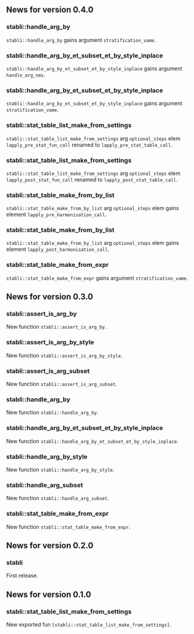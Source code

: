 <!-- generated by R package codedoc; do not modify! -->

## News for version 0.4.0

### stabli::handle_arg_by

`stabli::handle_arg_by` gains argument `stratification_vame`.

### stabli::handle_arg_by_et_subset_et_by_style_inplace

`stabli::handle_arg_by_et_subset_et_by_style_inplace` gains argument
`handle_arg_nms`.

### stabli::handle_arg_by_et_subset_et_by_style_inplace

`stabli::handle_arg_by_et_subset_et_by_style_inplace` gains argument
`stratification_vame`.

### stabli::stat_table_list_make_from_settings

`stabli::stat_table_list_make_from_settings` arg `optional_steps` elem
`lapply_pre_stat_fun_call` renamed to `lapply_pre_stat_table_call`.

### stabli::stat_table_list_make_from_settings

`stabli::stat_table_list_make_from_settings` arg `optional_steps` elem
`lapply_post_stat_fun_call` renamed to `lapply_post_stat_table_call`.

### stabli::stat_table_make_from_by_list

`stabli::stat_table_make_from_by_list` arg `optional_steps` elem
gains element `lapply_pre_harmonisation_call`.

### stabli::stat_table_make_from_by_list

`stabli::stat_table_make_from_by_list` arg `optional_steps` elem
gains element `lapply_post_harmonisation_call`.

### stabli::stat_table_make_from_expr

`stabli::stat_table_make_from_expr` gains argument
`stratification_vame`.


## News for version 0.3.0

### stabli::assert_is_arg_by

New function `stabli::assert_is_arg_by`.

### stabli::assert_is_arg_by_style

New function `stabli::assert_is_arg_by_style`.

### stabli::assert_is_arg_subset

New function `stabli::assert_is_arg_subset`.

### stabli::handle_arg_by

New function `stabli::handle_arg_by`.

### stabli::handle_arg_by_et_subset_et_by_style_inplace

New function `stabli::handle_arg_by_et_subset_et_by_style_inplace`.

### stabli::handle_arg_by_style

New function `stabli::handle_arg_by_style`.

### stabli::handle_arg_subset

New function `stabli::handle_arg_subset`.

### stabli::stat_table_make_from_expr

New function `stabli::stat_table_make_from_expr`.


## News for version 0.2.0

### stabli

First release.


## News for version 0.1.0

### stabli::stat_table_list_make_from_settings

New exported fun `[stabli::stat_table_list_make_from_settings]`.


